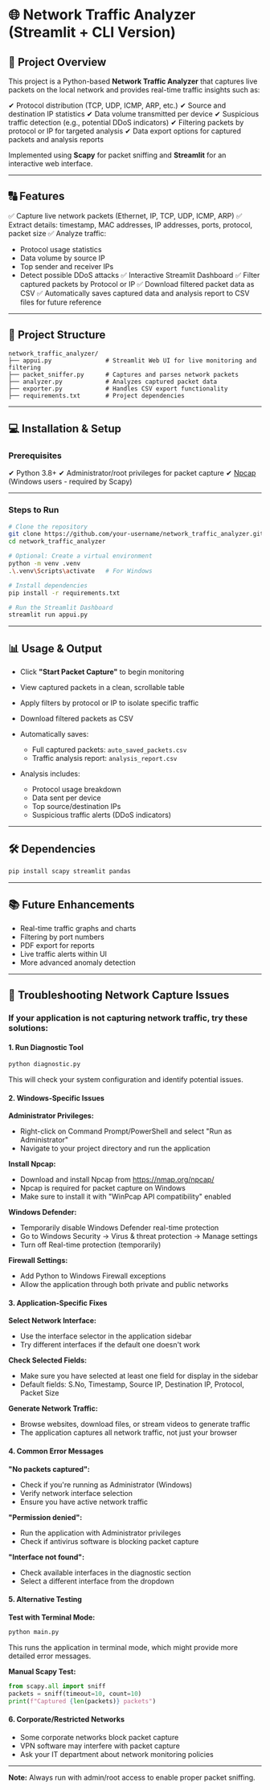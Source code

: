 # 🌐 Network Traffic Analyzer (Streamlit + CLI Version)

## 📌 Project Overview

This project is a Python-based **Network Traffic Analyzer** that captures live packets on the local network and provides real-time traffic insights such as:

✔ Protocol distribution (TCP, UDP, ICMP, ARP, etc.)
✔ Source and destination IP statistics
✔ Data volume transmitted per device
✔ Suspicious traffic detection (e.g., potential DDoS indicators)
✔ Filtering packets by protocol or IP for targeted analysis
✔ Data export options for captured packets and analysis reports

Implemented using **Scapy** for packet sniffing and **Streamlit** for an interactive web interface.

---

## 🔠 Features

✅ Capture live network packets (Ethernet, IP, TCP, UDP, ICMP, ARP)
✅ Extract details: timestamp, MAC addresses, IP addresses, ports, protocol, packet size
✅ Analyze traffic:

* Protocol usage statistics
* Data volume by source IP
* Top sender and receiver IPs
* Detect possible DDoS attacks
  ✅ Interactive Streamlit Dashboard
  ✅ Filter captured packets by Protocol or IP
  ✅ Download filtered packet data as CSV
  ✅ Automatically saves captured data and analysis report to CSV files for future reference

---

## 📂 Project Structure

```
network_traffic_analyzer/
├── appui.py               # Streamlit Web UI for live monitoring and filtering
├── packet_sniffer.py      # Captures and parses network packets
├── analyzer.py            # Analyzes captured packet data
├── exporter.py            # Handles CSV export functionality
├── requirements.txt       # Project dependencies
```

---

## 💻 Installation & Setup

### Prerequisites

✔ Python 3.8+
✔ Administrator/root privileges for packet capture
✔ [Npcap](https://nmap.org/npcap/) (Windows users - required by Scapy)

---

### Steps to Run

```bash
# Clone the repository
git clone https://github.com/your-username/network_traffic_analyzer.git
cd network_traffic_analyzer

# Optional: Create a virtual environment
python -m venv .venv
.\.venv\Scripts\activate   # For Windows

# Install dependencies
pip install -r requirements.txt

# Run the Streamlit Dashboard
streamlit run appui.py
```

---

## 📊 Usage & Output

* Click **"Start Packet Capture"** to begin monitoring
* View captured packets in a clean, scrollable table
* Apply filters by protocol or IP to isolate specific traffic
* Download filtered packets as CSV
* Automatically saves:

  * Full captured packets: `auto_saved_packets.csv`
  * Traffic analysis report: `analysis_report.csv`
* Analysis includes:

  * Protocol usage breakdown
  * Data sent per device
  * Top source/destination IPs
  * Suspicious traffic alerts (DDoS indicators)

---

## 🛠 Dependencies

```bash
pip install scapy streamlit pandas
```

---

## 📚 Future Enhancements

* Real-time traffic graphs and charts
* Filtering by port numbers
* PDF export for reports
* Live traffic alerts within UI
* More advanced anomaly detection

---

## 🔧 Troubleshooting Network Capture Issues

### If your application is not capturing network traffic, try these solutions:

#### 1. **Run Diagnostic Tool**
```bash
python diagnostic.py
```
This will check your system configuration and identify potential issues.

#### 2. **Windows-Specific Issues**

**Administrator Privileges:**
- Right-click on Command Prompt/PowerShell and select "Run as Administrator"
- Navigate to your project directory and run the application

**Install Npcap:**
- Download and install Npcap from https://nmap.org/npcap/
- Npcap is required for packet capture on Windows
- Make sure to install it with "WinPcap API compatibility" enabled

**Windows Defender:**
- Temporarily disable Windows Defender real-time protection
- Go to Windows Security → Virus & threat protection → Manage settings
- Turn off Real-time protection (temporarily)

**Firewall Settings:**
- Add Python to Windows Firewall exceptions
- Allow the application through both private and public networks

#### 3. **Application-Specific Fixes**

**Select Network Interface:**
- Use the interface selector in the application sidebar
- Try different interfaces if the default one doesn't work

**Check Selected Fields:**
- Make sure you have selected at least one field for display in the sidebar
- Default fields: S.No, Timestamp, Source IP, Destination IP, Protocol, Packet Size

**Generate Network Traffic:**
- Browse websites, download files, or stream videos to generate traffic
- The application captures all network traffic, not just your browser

#### 4. **Common Error Messages**

**"No packets captured":**
- Check if you're running as Administrator (Windows)
- Verify network interface selection
- Ensure you have active network traffic

**"Permission denied":**
- Run the application with Administrator privileges
- Check if antivirus software is blocking packet capture

**"Interface not found":**
- Check available interfaces in the diagnostic section
- Select a different interface from the dropdown

#### 5. **Alternative Testing**

**Test with Terminal Mode:**
```bash
python main.py
```
This runs the application in terminal mode, which might provide more detailed error messages.

**Manual Scapy Test:**
```python
from scapy.all import sniff
packets = sniff(timeout=10, count=10)
print(f"Captured {len(packets)} packets")
```

#### 6. **Corporate/Restricted Networks**
- Some corporate networks block packet capture
- VPN software may interfere with packet capture
- Ask your IT department about network monitoring policies

---

**Note:** Always run with admin/root access to enable proper packet sniffing.
